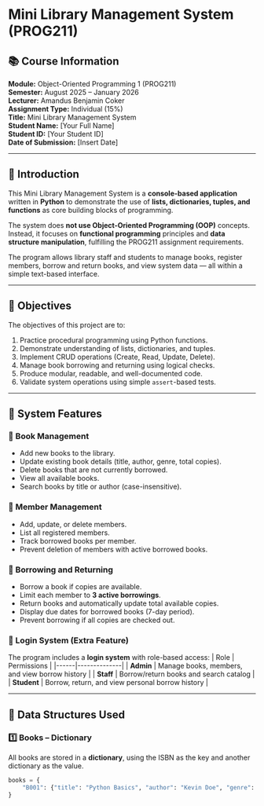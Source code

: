 # Mini Library Management System (PROG211)

## 📚 Course Information
**Module:** Object-Oriented Programming 1 (PROG211)  
**Semester:** August 2025 – January 2026  
**Lecturer:** Amandus Benjamin Coker  
**Assignment Type:** Individual (15%)  
**Title:** Mini Library Management System  
**Student Name:** [Your Full Name]  
**Student ID:** [Your Student ID]  
**Date of Submission:** [Insert Date]

---

## 🧭 Introduction
This Mini Library Management System is a **console-based application** written in **Python** to demonstrate the use of **lists, dictionaries, tuples, and functions** as core building blocks of programming.

The system does **not use Object-Oriented Programming (OOP)** concepts.  
Instead, it focuses on **functional programming** principles and **data structure manipulation**, fulfilling the PROG211 assignment requirements.

The program allows library staff and students to manage books, register members, borrow and return books, and view system data — all within a simple text-based interface.

---

## 🎯 Objectives
The objectives of this project are to:
1. Practice procedural programming using Python functions.
2. Demonstrate understanding of lists, dictionaries, and tuples.
3. Implement CRUD operations (Create, Read, Update, Delete).
4. Manage book borrowing and returning using logical checks.
5. Produce modular, readable, and well-documented code.
6. Validate system operations using simple `assert`-based tests.

---

## 🧩 System Features
### 📘 Book Management
- Add new books to the library.
- Update existing book details (title, author, genre, total copies).
- Delete books that are not currently borrowed.
- View all available books.
- Search books by title or author (case-insensitive).

### 👥 Member Management
- Add, update, or delete members.
- List all registered members.
- Track borrowed books per member.
- Prevent deletion of members with active borrowed books.

### 🔄 Borrowing and Returning
- Borrow a book if copies are available.
- Limit each member to **3 active borrowings**.
- Return books and automatically update total available copies.
- Display due dates for borrowed books (7-day period).
- Prevent borrowing if all copies are checked out.

### 🔐 Login System (Extra Feature)
The program includes a **login system** with role-based access:
| Role | Permissions |
|------|--------------|
| **Admin** | Manage books, members, and view borrow history |
| **Staff** | Borrow/return books and search catalog |
| **Student** | Borrow, return, and view personal borrow history |

---

## 🧱 Data Structures Used

### 1️⃣ Books – Dictionary
All books are stored in a **dictionary**, using the ISBN as the key and another dictionary as the value.

```python
books = {
    "B001": {"title": "Python Basics", "author": "Kevin Doe", "genre": "Non-Fiction", "total_copies": 3}
}
